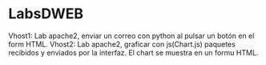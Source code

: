 # LabsDWEB

Vhost1: Lab apache2, enviar un correo con python al pulsar un botón en el form HTML.
Vhost2: Lab apache2, graficar con js(Chart.js) paquetes recibidos y enviados por la interfaz. El chart se muestra en un formu HTML.
